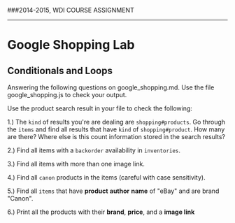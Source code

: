 ###2014-2015, WDI COURSE ASSIGNMENT
***


# Google Shopping Lab
## Conditionals and Loops

Answering the following questions on google_shopping.md. Use the file google_shopping.js to check your output.

Use the product search result in your file to check the following:

1.) The `kind` of results you're are dealing  are `shopping#products`. Go through the `items` and find all results that have `kind` of `shopping#product`. How many are there? Where else is this count information stored in the search results?


2.) Find all items with a `backorder` availability in `inventories`.

3.) Find all items with more than one image link.


4.) Find all `canon` products in the items (careful with case sensitivity).

5.) Find all `items` that have **product** **author** **name** of "eBay" and are brand "Canon".

6.) Print all the products with their **brand**, **price**, and a **image link**